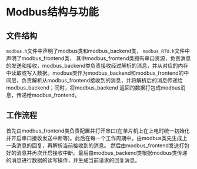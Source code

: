 # Modbus结构与功能

## 文件结构

`modbus.h`文件中声明了modbus类和modbus_backend类， `modbus_RTU.h`文件中声明了modbus_frontend类，
其中modbus_frontend类拥有串口资源，负责消息的发送和接收，modbus_backend类负责接收经过解析的消息，并从对应的内存中读取或写入数据。modbus类作为modbus_backend和modbus_frontend的中间层，负责解析从modbus_frontend接收到的消息，并将解析后的消息传递给modbus_backend；同时，将modbus_backend
返回的数据打包成modbus消息，传递给modbus_frontend。

## 工作流程
首先由modbus_frontend类负责配置并打开串口(在单片机上在上电时统一初始化并开启串口接收发送中断等)。此后在每一个工作周期中，由modbus类先生成上一条消息的回复，再解析当前接收到的消息。
然后由modbus_frontend发送打包好的消息并再次开启接收中断。最后由modbus_backend类根据modbus类传递的消息进行数据的读写操作，并生成当前请求的回复消息。